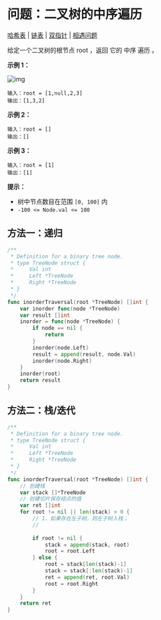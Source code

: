 # 问题：二叉树的中序遍历

[哈希表](/classify/algorithm/基础数据结构-哈希表) | [链表](/classify/algorithm/基础数据结构-链表) | [双指针](/classify/algorithm/技巧-双指针) | [相遇问题](/classify/algorithm/数学-相遇问题)

给定一个二叉树的根节点 root ，返回 它的 中序 遍历 。

 **示例 1：**

![img](https://assets.leetcode.com/uploads/2020/09/15/inorder_1.jpg)

```
输入：root = [1,null,2,3]
输出：[1,3,2]
```

**示例 2：**

```
输入：root = []
输出：[]
```

**示例 3：**

```
输入：root = [1]
输出：[1]
```

**提示：**

- 树中节点数目在范围 `[0, 100]` 内
- `-100 <= Node.val <= 100`

## 方法一：递归

```go
/**
 * Definition for a binary tree node.
 * type TreeNode struct {
 *     Val int
 *     Left *TreeNode
 *     Right *TreeNode
 * }
 */
func inorderTraversal(root *TreeNode) []int {
    var inorder func(node *TreeNode)
    var result []int
	inorder = func(node *TreeNode) {
        if node == nil {
			return
		}
        inorder(node.Left)
        result = append(result, node.Val)
        inorder(node.Right)
	}
	inorder(root)
    return result
}
```

## 方法二：栈/迭代

```go
/**
 * Definition for a binary tree node.
 * type TreeNode struct {
 *     Val int
 *     Left *TreeNode
 *     Right *TreeNode
 * }
 */
func inorderTraversal(root *TreeNode) []int {
    // 创建栈
	var stack []*TreeNode
    // 创建切片保存结点的值
    var ret []int
    for root != nil || len(stack) > 0 {
        // 1、如果存在左子树，则左子树入栈；
        //
        
        if root != nil {
            stack = append(stack, root)
            root = root.Left
        } else {
            root = stack[len(stack)-1]
            stack = stack[:len(stack)-1]
            ret = append(ret, root.Val)
            root = root.Right
        }
    }
    return ret
}
```

